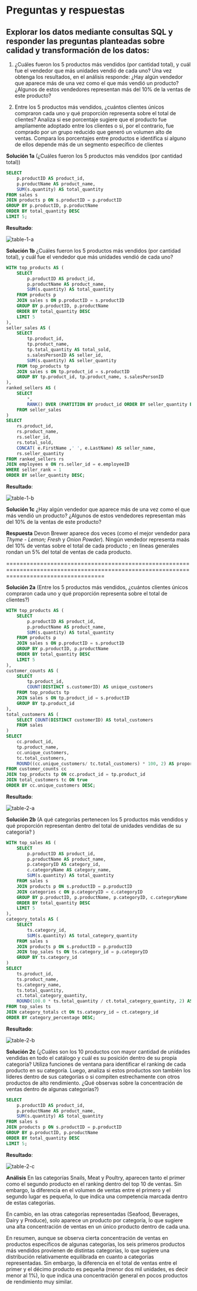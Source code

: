 # Preguntas y respuestas

## Explorar los datos mediante consultas SQL y responder las preguntas planteadas sobre calidad y transformación de los datos:

1. ¿Cuáles fueron los 5 productos más vendidos (por cantidad total), y cuál fue el vendedor que más unidades vendió de cada uno? Una vez obtenga los resultados, en el análisis responde: ¿Hay algún vendedor que aparece más de una vez como el que más vendió un producto? ¿Algunos de estos vendedores representan más del 10% de la ventas de este producto?

2. Entre los 5 productos más vendidos, ¿cuántos clientes únicos compraron cada uno y qué proporción representa sobre el total de clientes? Analiza si ese porcentaje sugiere que el producto fue ampliamente adoptado entre los clientes o si, por el contrario, fue comprado por un grupo reducido que generó un volumen alto de ventas. Compara los porcentajes entre productos e identifica si alguno de ellos depende más de un segmento específico de clientes

**Solución 1a** (¿Cuáles fueron los 5 productos más vendidos (por cantidad total))

```sql
SELECT 
    p.productID AS product_id,
    p.productName AS product_name,
    SUM(s.quantity) AS total_quantity
FROM sales s
JOIN products p ON s.productID = p.productID
GROUP BY p.productID, p.productName
ORDER BY total_quantity DESC
LIMIT 5;
```

**Resultado**:

![table-1-a](/project/assets/00-images/image-1-a.png)



**Solución 1b** ¿Cuáles fueron los 5 productos más vendidos (por cantidad total), y cuál fue el vendedor que más unidades vendió de cada uno?

```sql
WITH top_products AS (
    SELECT 
        p.productID AS product_id,
        p.productName AS product_name,
        SUM(s.quantity) AS total_quantity
    FROM products p
    JOIN sales s ON p.productID = s.productID
    GROUP BY p.productID, p.productName
    ORDER BY total_quantity DESC
    LIMIT 5
),
seller_sales AS (
    SELECT 
        tp.product_id,
        tp.product_name,
        tp.total_quantity AS total_sold,
        s.salesPersonID AS seller_id,
        SUM(s.quantity) AS seller_quantity
    FROM top_products tp
    JOIN sales s ON tp.product_id = s.productID
    GROUP BY tp.product_id, tp.product_name, s.salesPersonID
),
ranked_sellers AS (
    SELECT 
        *,
        RANK() OVER (PARTITION BY product_id ORDER BY seller_quantity DESC) AS seller_rank
    FROM seller_sales
)
SELECT 
    rs.product_id,
    rs.product_name,
    rs.seller_id,
    rs.total_sold,
    CONCAT( e.FirstName ,' ', e.LastName) AS seller_name,
    rs.seller_quantity
FROM ranked_sellers rs
JOIN employees e ON rs.seller_id = e.employeeID
WHERE seller_rank = 1
ORDER BY seller_quantity DESC;
```

**Resultado**:  

![table-1-b](/project/assets/00-images/image-1-b.png)


**Solución 1c** ¿Hay algún vendedor que aparece más de una vez como el que más vendió un producto? ¿Algunos de estos vendedores representan más del 10% de la ventas de este producto?

**Respuesta**  Devon Brewer aparece dos veces (como el mejor vendedor para *Thyme - Lemon; Fresh* y *Onion Powder*). Ningún vendedor representa maás del 10% de ventas sobre el total de cada producto ; en líneas generales rondan un 5% del total de ventas de cada producto.

=========================================================================================================================================


**Solución 2a** (Entre los 5 productos más vendidos, ¿cuántos clientes únicos compraron cada uno y qué proporción representa sobre el total de clientes?)

```sql
WITH top_products AS (
    SELECT 
        p.productID AS product_id,  
        p.productName AS product_name,
        SUM(s.quantity) AS total_quantity
    FROM products p
    JOIN sales s ON p.productID = s.productID
    GROUP BY p.productID, p.productName
    ORDER BY total_quantity DESC
    LIMIT 5
),
customer_counts AS (
    SELECT
        tp.product_id,
        COUNT(DISTINCT s.customerID) AS unique_customers
    FROM top_products tp
    JOIN sales s ON tp.product_id = s.productID
    GROUP BY tp.product_id
),
total_customers AS (
    SELECT COUNT(DISTINCT customerID) AS total_customers
    FROM sales
)
SELECT
    cc.product_id,
    tp.product_name,
    cc.unique_customers,
    tc.total_customers,
    ROUND((cc.unique_customers/ tc.total_customers) * 100, 2) AS proportion_percentage
FROM customer_counts cc
JOIN top_products tp ON cc.product_id = tp.product_id
JOIN total_customers tc ON true
ORDER BY cc.unique_customers DESC;
```

**Resultado**:  

![table-2-a](/project/assets/00-images/image-2-a.png)


**Solución 2b** (A qué categorías pertenecen los 5 productos más vendidos y qué proporción representan dentro del total de unidades vendidas de su categoría? )

```sql
WITH top_sales AS (
    SELECT 
        p.productID AS product_id,
        p.productName AS product_name,
        p.categoryID AS category_id,
        c.categoryName AS category_name,
        SUM(s.quantity) AS total_quantity
    FROM sales s
    JOIN products p ON s.productID = p.productID
    JOIN categories c ON p.categoryID = c.categoryID
    GROUP BY p.productID, p.productName, p.categoryID, c.categoryName
    ORDER BY total_quantity DESC
    LIMIT 5
),
category_totals AS (
    SELECT 
        ts.category_id,
        SUM(s.quantity) AS total_category_quantity
    FROM sales s
    JOIN products p ON s.productID = p.productID
    JOIN top_sales ts ON ts.category_id = p.categoryID
    GROUP BY ts.category_id
)
SELECT 
    ts.product_id,
    ts.product_name,
    ts.category_name,
    ts.total_quantity,
    ct.total_category_quantity,
    ROUND(100.0 * ts.total_quantity / ct.total_category_quantity, 2) AS category_percentage
FROM top_sales ts
JOIN category_totals ct ON ts.category_id = ct.category_id
ORDER BY category_percentage DESC;
```

**Resultado**:  

![table-2-b](/project/assets/00-images/image-2-b.png)


**Solución 2c** (¿Cuáles son los 10 productos con mayor cantidad de unidades vendidas en todo el catálogo y cuál es su posición dentro de su propia categoría? Utiliza funciones de ventana para identificar el ranking de cada producto en su categoría. Luego, analiza si estos productos son también los líderes dentro de sus categorías o si compiten estrechamente con otros productos de alto rendimiento. ¿Qué observas sobre la concentración de ventas dentro de algunas categorías?)


```sql
SELECT 
    p.productID AS product_id,
    p.productName AS product_name,
    SUM(s.quantity) AS total_quantity
FROM sales s
JOIN products p ON s.productID = p.productID
GROUP BY p.productID, p.productName
ORDER BY total_quantity DESC
LIMIT 5;
```

**Resultado**:  

![table-2-c](/project/assets/00-images/image-2-c.png)

**Análisis** En las categorías Snails, Meat y Poultry, aparecen tanto el primer como el segundo producto en el ranking dentro del top 10 de ventas. Sin embargo, la diferencia en el volumen de ventas entre el primero y el segundo lugar es pequeña, lo que indica una competencia marcada dentro de estas categorías.

En cambio, en las otras categorías representadas (Seafood, Beverages, Dairy y Produce), solo aparece un producto por categoría, lo que sugiere una alta concentración de ventas en un único producto dentro de cada una.

En resumen, aunque se observa cierta concentración de ventas en productos específicos de algunas categorías, los seis primeros productos más vendidos provienen de distintas categorías, lo que sugiere una distribución relativamente equilibrada en cuanto a categorías representadas. Sin embargo, la diferencia en el total de ventas entre el primer y el décimo producto es pequeña (menor  dos mil unidades, es decir menor al 1%), lo que indica una concentración general en pocos productos de rendimiento muy similar.

